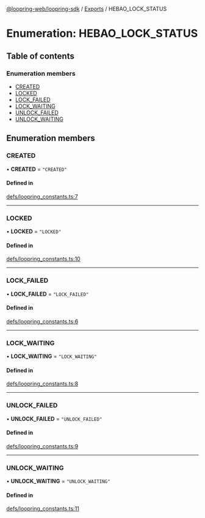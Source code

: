 [@loopring-web/loopring-sdk](../README.md) / [Exports](../modules.md) / HEBAO\_LOCK\_STATUS

# Enumeration: HEBAO\_LOCK\_STATUS

## Table of contents

### Enumeration members

- [CREATED](HEBAO_LOCK_STATUS.md#created)
- [LOCKED](HEBAO_LOCK_STATUS.md#locked)
- [LOCK\_FAILED](HEBAO_LOCK_STATUS.md#lock_failed)
- [LOCK\_WAITING](HEBAO_LOCK_STATUS.md#lock_waiting)
- [UNLOCK\_FAILED](HEBAO_LOCK_STATUS.md#unlock_failed)
- [UNLOCK\_WAITING](HEBAO_LOCK_STATUS.md#unlock_waiting)

## Enumeration members

### CREATED

• **CREATED** = `"CREATED"`

#### Defined in

[defs/loopring_constants.ts:7](https://github.com/Loopring/loopring_sdk/blob/f91f904/src/defs/loopring_constants.ts#L7)

___

### LOCKED

• **LOCKED** = `"LOCKED"`

#### Defined in

[defs/loopring_constants.ts:10](https://github.com/Loopring/loopring_sdk/blob/f91f904/src/defs/loopring_constants.ts#L10)

___

### LOCK\_FAILED

• **LOCK\_FAILED** = `"LOCK_FAILED"`

#### Defined in

[defs/loopring_constants.ts:6](https://github.com/Loopring/loopring_sdk/blob/f91f904/src/defs/loopring_constants.ts#L6)

___

### LOCK\_WAITING

• **LOCK\_WAITING** = `"LOCK_WAITING"`

#### Defined in

[defs/loopring_constants.ts:8](https://github.com/Loopring/loopring_sdk/blob/f91f904/src/defs/loopring_constants.ts#L8)

___

### UNLOCK\_FAILED

• **UNLOCK\_FAILED** = `"UNLOCK_FAILED"`

#### Defined in

[defs/loopring_constants.ts:9](https://github.com/Loopring/loopring_sdk/blob/f91f904/src/defs/loopring_constants.ts#L9)

___

### UNLOCK\_WAITING

• **UNLOCK\_WAITING** = `"UNLOCK_WAITING"`

#### Defined in

[defs/loopring_constants.ts:11](https://github.com/Loopring/loopring_sdk/blob/f91f904/src/defs/loopring_constants.ts#L11)
